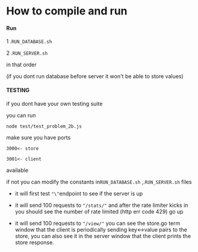 # How to compile and run 

#### Run

1 .````RUN_DATABASE.sh```` 

2 .````RUN_SERVER.sh````

in that order 

(if you dont run database before server it won't be able to store values)

#### TESTING

if you dont have your own testing suite 

you can run 

````node test/test_problem_2b.js````



make sure you have ports

```
3000<- store

3001<- client
```

available 

if not you can modify the  constants in````RUN_DATABASE.sh````  ,.````RUN_SERVER.sh```` files





- it will first test ```` "\" ````endpoint to  see if the server is up

- it will send 100 requests to ```` "/stats/" ```` and after the rate limiter kicks in you should see the number of rate limited (http err code 429) go up
- it will send 100 requests to ```` "/view/" ```` you can see the store.go term window that the client is periodically sending key<->value pairs to the store,
  you can also see it in the server window that the client prints the store response.

